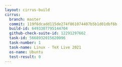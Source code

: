 ```yaml
---
layout: cirrus-build
cirrus:
  branch: master
  commit: 119f6dcadd115de274f861074407b5b1d01dbf6b
  build-id: 6493307795144704
  github-check-suite-id: 12291297662
  task-id: 5668932015620096
  task-number: 1
  task-name: Linux - TeX Live 2021
  os-name: Ubuntu
  test-result: 0
---
```

